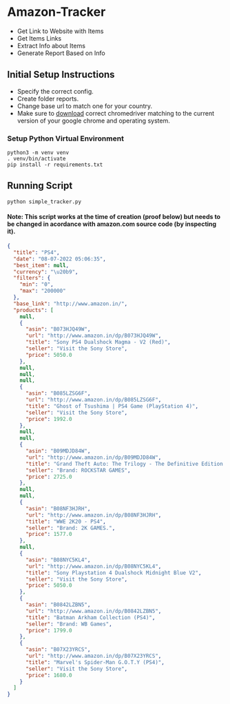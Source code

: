 # Amazon-Tracker

- Get Link to Website with Items
- Get Items Links
- Extract Info about Items
- Generate Report Based on Info

## Initial Setup Instructions

- Specify the correct config.
- Create folder reports.
- Change base url to match one for your country.
- Make sure to [download](https://chromedriver.chromium.org/downloads) correct chromedriver matching to the current version of your google chrome and operating system.

### Setup Python Virtual Environment

```buildoutcfg
python3 -m venv venv
. venv/bin/activate
pip install -r requirements.txt
```

## Running Script

```buildoutcfg
python simple_tracker.py
```

#### Note: This script works at the time of creation (proof below) but needs to be changed in acordance with amazon.com source code (by inspecting it).
```json
{
  "title": "PS4",
  "date": "08-07-2022 05:06:35",
  "best_item": null,
  "currency": "\u20b9",
  "filters": {
    "min": "0",
    "max": "200000"
  },
  "base_link": "http://www.amazon.in/",
  "products": [
    null,
    {
      "asin": "B073HJQ49W",
      "url": "http://www.amazon.in/dp/B073HJQ49W",
      "title": "Sony PS4 Dualshock Magma - V2 (Red)",
      "seller": "Visit the Sony Store",
      "price": 5050.0
    },
    null,
    null,
    null,
    {
      "asin": "B085LZSG6F",
      "url": "http://www.amazon.in/dp/B085LZSG6F",
      "title": "Ghost of Tsushima | PS4 Game (PlayStation 4)",
      "seller": "Visit the Sony Store",
      "price": 1992.0
    },
    null,
    null,
    {
      "asin": "B09MDJD84W",
      "url": "http://www.amazon.in/dp/B09MDJD84W",
      "title": "Grand Theft Auto: The Trilogy - The Definitive Edition (PS4)",
      "seller": "Brand: ROCKSTAR GAMES",
      "price": 2725.0
    },
    null,
    null,
    {
      "asin": "B08NF3HJRH",
      "url": "http://www.amazon.in/dp/B08NF3HJRH",
      "title": "WWE 2K20 - PS4",
      "seller": "Brand: 2K GAMES.",
      "price": 1577.0
    },
    null,
    {
      "asin": "B08NYC5KL4",
      "url": "http://www.amazon.in/dp/B08NYC5KL4",
      "title": "Sony Playstation 4 Dualshock Midnight Blue V2",
      "seller": "Visit the Sony Store",
      "price": 5050.0
    },
    {
      "asin": "B0842LZBN5",
      "url": "http://www.amazon.in/dp/B0842LZBN5",
      "title": "Batman Arkham Collection (PS4)",
      "seller": "Brand: WB Games",
      "price": 1799.0
    },
    {
      "asin": "B07X23YRCS",
      "url": "http://www.amazon.in/dp/B07X23YRCS",
      "title": "Marvel's Spider-Man G.O.T.Y (PS4)",
      "seller": "Visit the Sony Store",
      "price": 1680.0
    }
  ]
}
```
